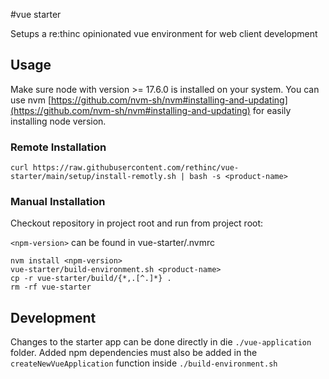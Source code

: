 #vue starter

Setups a re:thinc opinionated vue environment for web client development

## Usage

Make sure node with version >= 17.6.0 is installed on your system. You can use nvm [https://github.com/nvm-sh/nvm#installing-and-updating](https://github.com/nvm-sh/nvm#installing-and-updating) for easily installing node version.

### Remote Installation

```
curl https://raw.githubusercontent.com/rethinc/vue-starter/main/setup/install-remotly.sh | bash -s <product-name>
```

### Manual Installation
Checkout repository in project root and run from project root:

`<npm-version>` can be found in vue-starter/.nvmrc

```
nvm install <npm-version>
vue-starter/build-environment.sh <product-name>
cp -r vue-starter/build/{*,.[^.]*} .
rm -rf vue-starter
```

## Development

Changes to the starter app can be done directly in die `./vue-application` folder. 
Added npm dependencies must also be added in the `createNewVueApplication` function inside `./build-environment.sh`